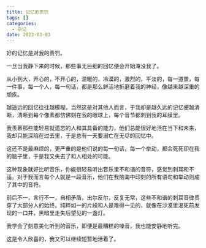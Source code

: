 ```yaml
---
title: 记忆的责罚
tags: []
categories:
  - 杂记
date: 2023-03-03
---
```

好的记忆是对我的责罚。

一旦当我静下来的时候，那些事无巨细的回忆便会开始淹没我了。

从小到大，开心的，不开心的，温暖的，冷漠的，激烈的，平淡的，每一道景，每一件事，每一个人，每一句话，都是那么鲜活地折磨着我的神经，像越来越深重的顽疾。

越遥远的回忆往往越模糊，当然这是对其他人而言，于我却是越久远的记忆便越清晰，清晰到每个像素都仿佛刻在我的眼球上，每个音节都刺到我的耳膜里。

我羡慕那些能轻易就遗忘的人和其具备的能力，他们总能很好地活在当下和未来，我却只能深陷在过去里，于是总有一天要溺亡在无尽的回忆中。

这还不是最麻烦的，更严重的是他们说的每一句话，每一个举动，都会死死印在我的脑子里，于是我又失去了和人相处的可能。

这种现象就好比听音乐，你能很轻易听出音乐里不和谐的音符，感觉到刺耳和不适。对于我而言每个人就是一段音乐，他们在我脑海中印刻的所有语句和举动则成了其中的音符。

前后不一，言行不一，自相矛盾，出尔反尔，反复无常，这些不和谐的刺耳音律贯穿了大部分人的始终。纯粹如一的片段和人是难得一见的，就像在沙漠里渴死前发现的一口井，黑暗里走失后望见的一盏灯。

我学会了刻意美化听到的音乐，即便是最糟糕的噪音，我也能安静地听完。

这是令人欣喜的，我又可以继续短暂地活着了。

